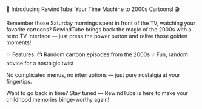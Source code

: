 🚀 Introducing RewindTube: Your Time Machine to 2000s Cartoons! 🎬

Remember those Saturday mornings spent in front of the TV, watching your favorite cartoons? RewindTube brings back the magic of the 2000s with a retro TV interface — just press the power button and relive those golden moments!

✨ Features:
📺 Random cartoon episodes from the 2000s
💡 Fun, random advice for a nostalgic twist

No complicated menus, no interruptions — just pure nostalgia at your fingertips.

Want to go back in time? Stay tuned — RewindTube is here to make your childhood memories binge-worthy again!
